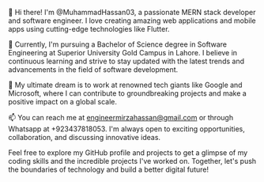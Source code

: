 👋 Hi there! I'm @MuhammadHassan03, a passionate MERN stack developer and software engineer. I love creating amazing web applications and mobile apps using cutting-edge technologies like Flutter.

🌱 Currently, I'm pursuing a Bachelor of Science degree in Software Engineering at Superior University Gold Campus in Lahore. I believe in continuous learning and strive to stay updated with the latest trends and advancements in the field of software development.

💞️ My ultimate dream is to work at renowned tech giants like Google and Microsoft, where I can contribute to groundbreaking projects and make a positive impact on a global scale.

📫 You can reach me at engineermirzahassan@gmail.com or through Whatsapp at +923437818053. I'm always open to exciting opportunities, collaboration, and discussing innovative ideas.

Feel free to explore my GitHub profile and projects to get a glimpse of my coding skills and the incredible projects I've worked on. Together, let's push the boundaries of technology and build a better digital future!
